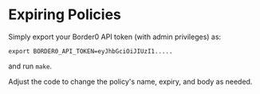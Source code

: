 # Expiring Policies

Simply export your Border0 API token (with admin privileges) as:

```
export BORDER0_API_TOKEN=eyJhbGciOiJIUzI1.....
```

and run `make`.

Adjust the code to change the policy's name, expiry, and body as needed.